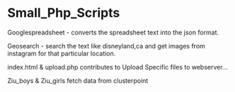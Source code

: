 # Small_Php_Scripts
Googlespreadsheet - converts the spreadsheet text into the json format.

Geosearch - search the text like disneyland,ca and get images from instagram for that particular location.

index.html & upload.php contributes to Upload Specific files to webserver...

Ziu_boys & Ziu_girls fetch data from clusterpoint
